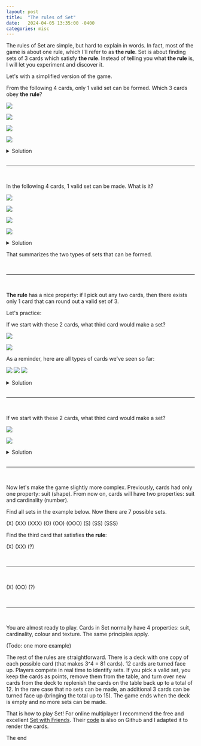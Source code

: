 ```yaml
---
layout: post
title:  "The rules of Set"
date:   2024-04-05 13:35:00 -0400
categories: misc
---
```


The rules of Set are simple, but hard to explain in words.
In fact, most of the game is about one rule, which I'll refer to as **the rule**.
Set is about finding sets of 3 cards which satisfy **the rule**.
Instead of telling you what **the rule** is, I will let you experiment and discover it.

Let's with a simplified version of the game.

From the following 4 cards, only 1 valid set can be formed.
Which 3 cards obey **the rule**?

![]({{site.baseurl}}/images/set_cards/1_purple_filled_diamond.svg)

![]({{site.baseurl}}/images/set_cards/1_purple_filled_diamond.svg)

![]({{site.baseurl}}/images/set_cards/1_purple_filled_oval.svg)

![]({{site.baseurl}}/images/set_cards/1_purple_filled_diamond.svg)

<details>
<summary>Solution</summary>

<img src='{{site.baseurl}}/images/set_cards/1_purple_filled_diamond.svg'>

<img src='{{site.baseurl}}/images/set_cards/1_purple_filled_diamond.svg'>

<img src='{{site.baseurl}}/images/set_cards/1_purple_filled_diamond.svg'>

<p>The 3 matching cards make a set.</p>

</details>

<br>

---

<br>

In the following 4 cards, 1 valid set can be made.
What is it?

![]({{site.baseurl}}/images/set_cards/1_purple_filled_diamond.svg)

![]({{site.baseurl}}/images/set_cards/1_purple_filled_diamond.svg)

![]({{site.baseurl}}/images/set_cards/1_purple_filled_oval.svg)

![]({{site.baseurl}}/images/set_cards/1_purple_filled_squiggle.svg)

<details>
<summary>Solution</summary>

<img src='{{site.baseurl}}/images/set_cards/1_purple_filled_diamond.svg'>

<img src='{{site.baseurl}}/images/set_cards/1_purple_filled_oval.svg'>

<img src='{{site.baseurl}}/images/set_cards/1_purple_filled_squiggle.svg'>

<p>The 3 distinct cards make a set.</p>

</details>

That summarizes the two types of sets that can be formed.

<br>

---

<br>

**The rule** has a nice property: if I pick out any two cards, then there exists only 1 card that can round out a valid set of 3.

Let's practice:

If we start with these 2 cards, what third card would make a set?

![]({{site.baseurl}}/images/set_cards/1_purple_filled_oval.svg)

![]({{site.baseurl}}/images/set_cards/1_purple_filled_oval.svg)

As a reminder, here are all types of cards we've seen so far:

<p>
<img src='{{site.baseurl}}/images/set_cards/1_purple_filled_diamond.svg'>

<img src='{{site.baseurl}}/images/set_cards/1_purple_filled_oval.svg'>

<img src='{{site.baseurl}}/images/set_cards/1_purple_filled_squiggle.svg'>
</p>

<details>
<summary>Solution</summary>
<img src='{{site.baseurl}}/images/set_cards/1_purple_filled_oval.svg'>

<p>A third oval would make a set.</p>
</details>

<br>

---

<br>

If we start with these 2 cards, what third card would make a set?

![]({{site.baseurl}}/images/set_cards/1_purple_filled_oval.svg)

![]({{site.baseurl}}/images/set_cards/1_purple_filled_squiggle.svg)

<details>
<summary>Solution</summary>
<img src='{{site.baseurl}}/images/set_cards/1_purple_filled_diamond.svg'>

<p>A diamond would make a set.</p>
</details>

<br>

---

<br>

Now let's make the game slightly more complex.
Previously, cards had only one property: suit (shape).
From now on, cards will have two properties: suit and cardinality (number).

Find all sets in the example below.
Now there are 7 possible sets.

(X) (XX) (XXX)
(O) (OO) (OOO)
(S) (SS) (SSS)

Find the third card that satisfies **the rule**:

(X) (XX) (?)

<br>

---

<br>

(X) (OO) (?)

<br>

---

<br>

You are almost ready to play.
Cards in Set normally have 4 properties: suit, cardinality, colour and texture.
The same principles apply.

(Todo: one more example)

The rest of the rules are straightforward.
There is a deck with one copy of each possible card (that makes 3^4 = 81 cards).
12 cards are turned face up.
Players compete in real time to identify sets.
If you pick a valid set, you keep the cards as points, remove them from the table, and turn over new cards from the deck to replenish the cards on the table back up to a total of 12.
In the rare case that no sets can be made, an additional 3 cards can be turned face up (bringing the total up to 15).
The game ends when the deck is empty and no more sets can be made.

That is how to play Set!
For online multiplayer I recommend the free and excellent [Set with Friends](https://setwithfriends.com).
Their [code](https://github.com/ekzhang/setwithfriends) is also on Github and I adapted it to render the cards.

The end
